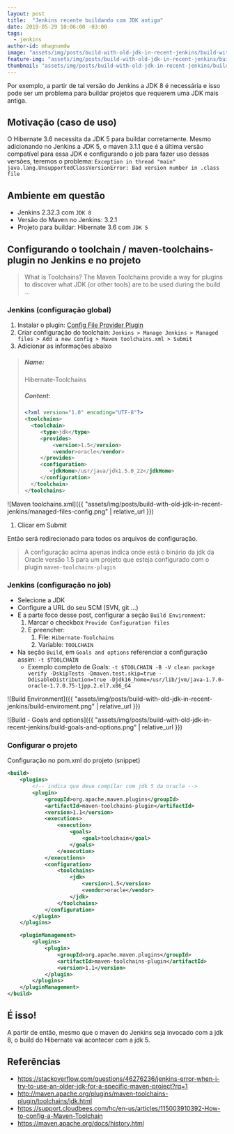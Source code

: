 ```yaml
---
layout: post
title:  "Jenkins recente buildando com JDK antiga"
date: 2019-05-29 10:06:00 -03:00
tags:
  - jenkins
author-id: mhagnumdw
image: "assets/img/posts/build-with-old-jdk-in-recent-jenkins/build-with-old-jdk-in-recent-jenkins-banner.jpeg"
feature-img: "assets/img/posts/build-with-old-jdk-in-recent-jenkins/build-with-old-jdk-in-recent-jenkins-banner.jpeg"
thumbnail: "assets/img/posts/build-with-old-jdk-in-recent-jenkins/build-with-old-jdk-in-recent-jenkins-banner.jpeg"
---
```


Por exemplo, a partir de tal versão do Jenkins a JDK 8 é necessária e isso pode ser um problema para buildar projetos que requerem uma JDK mais antiga.

<!--more-->

## Motivação (caso de uso)
O Hibernate 3.6 necessita da JDK 5 para buildar corretamente. Mesmo adicionando no Jenkins a JDK 5, o maven 3.1.1 que é a última versão compatível para essa JDK e configurando o job para fazer uso dessas versões, teremos o problema: `Exception in thread "main" java.lang.UnsupportedClassVersionError: Bad version number in .class file`

## Ambiente em questão
- Jenkins 2.32.3 com `JDK 8`
- Versão do Maven no Jenkins: 3.2.1
- Projeto para buildar: Hibernate 3.6 com `JDK 5`

## Configurando o toolchain / maven-toolchains-plugin no Jenkins e no projeto

> What is Toolchains? The Maven Toolchains provide a way for plugins to discover what JDK (or other tools) are to be used during the build ...

### Jenkins (configuração global)

1. Instalar o plugin: [Config File Provider Plugin](https://wiki.jenkins.io/display/JENKINS/Config+File+Provider+Plugin)
1. Criar configuração do toolchain: `Jenkins > Manage Jenkins > Managed files > Add a new Config > Maven toolchains.xml > Submit`
1. Adicionar as informações abaixo
> ##### Name:
> Hibernate-Toolchains
> ##### Content:
> ```xml
> <?xml version="1.0" encoding="UTF-8"?>
> <toolchains>
>   <toolchain>
>      <type>jdk</type>
>      <provides>
>          <version>1.5</version>
>          <vendor>oracle</vendor>
>      </provides>
>      <configuration>
>         <jdkHome>/usr/java/jdk1.5.0_22</jdkHome>
>      </configuration>
>   </toolchain>
> </toolchains>
> ```
![Maven toolchains.xml]({{ "assets/img/posts/build-with-old-jdk-in-recent-jenkins/managed-files-config.png" | relative_url }})
1. Clicar em Submit

Então será redirecionado para todos os arquivos de configuração.

> A configuração acima apenas indica onde está o binário da jdk da Oracle versão 1.5 para um projeto que esteja configurado com o plugin `maven-toolchains-plugin`

### Jenkins (configuração no job)

- Selecione a JDK
- Configure a URL do seu SCM (SVN, git ...)
- E a parte foco desse post, configurar a seção `Build Environment`:
  1. Marcar o checkbox `Provide Configuration files`
  1. E preencher:
     1. File: `Hibernate-Toolchains`
     1. Variable: `TOOLCHAIN`
- Na seção `Build`, em `Goals and options` referenciar a configuração assim: `-t $TOOLCHAIN`
  - Exemplo completo de Goals: `-t $TOOLCHAIN -B -V clean package verify -DskipTests -Dmaven.test.skip=true -DdisableDistribution=true -Djdk16_home=/usr/lib/jvm/java-1.7.0-oracle-1.7.0.75-1jpp.2.el7.x86_64`

![Build Environment]({{ "assets/img/posts/build-with-old-jdk-in-recent-jenkins/build-enviroment.png" | relative_url }})

![Build - Goals and options]({{ "assets/img/posts/build-with-old-jdk-in-recent-jenkins/build-goals-and-options.png" | relative_url }})


### Configurar o projeto

Configuração no pom.xml do projeto (snippet)

```xml
<build>
    <plugins>
        <!-- indica que deve compilar com jdk 5 da oracle -->
        <plugin>
            <groupId>org.apache.maven.plugins</groupId>
            <artifactId>maven-toolchains-plugin</artifactId>
            <version>1.1</version>
            <executions>
                <execution>
                    <goals>
                        <goal>toolchain</goal>
                    </goals>
                </execution>
            </executions>
            <configuration>
                <toolchains>
                    <jdk>
                        <version>1.5</version>  
                        <vendor>oracle</vendor>
                    </jdk>
                </toolchains>
            </configuration>
        </plugin>
    </plugins>

    <pluginManagement>
        <plugins>
            <plugin>
                <groupId>org.apache.maven.plugins</groupId>
                <artifactId>maven-toolchains-plugin</artifactId>
                <version>1.1</version>
            </plugin>
        </plugins>
    </pluginManagement>
</build>
```

## É isso!
A partir de então, mesmo que o maven do Jenkins seja invocado com a jdk 8, o build do Hibernate vai acontecer com a jdk 5.

## Referências
- https://stackoverflow.com/questions/46276236/jenkins-error-when-i-try-to-use-an-older-jdk-for-a-specific-maven-project?rq=1
- http://maven.apache.org/plugins/maven-toolchains-plugin/toolchains/jdk.html
- https://support.cloudbees.com/hc/en-us/articles/115003910392-How-to-config-a-Maven-Toolchain
- https://maven.apache.org/docs/history.html
